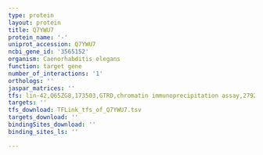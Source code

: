 ```yaml
---
type: protein
layout: protein
title: Q7YWU7
protein_name: '-'
uniprot_accession: Q7YWU7
ncbi_gene_id: '3565152'
organism: Caenorhabditis elegans
function: target gene
number_of_interactions: '1'
orthologs: ''
jaspar_matrices: ''
tfs: lin-42,Q65ZG8,173503,GTRD,chromatin immunoprecipitation assay,27924024%5Buid%5D,No
targets: ''
tfs_download: TFLink_tfs_of_Q7YWU7.tsv
targets_download: ''
bindingSites_download: ''
binding_sites_ls: ''

---
```

